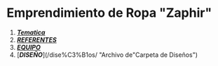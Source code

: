 # Emprendimiento de Ropa "Zaphir"

1. [***Tematica***](Tematica.md "Archivo de Tematica")
2. [***REFERENTES***](Referentes.md "Archivo dee Referentes")
3. [***EQUIPO***](Equipo.md "Archivo dee Equipo")
4. [***DISEÑO***](/dise%C3%B1os/ "Archivo de"Carpeta de Diseños")